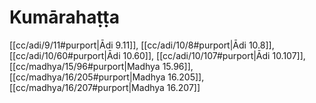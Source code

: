 # Kumārahaṭṭa

[[cc/adi/9/11#purport|Ādi 9.11]], [[cc/adi/10/8#purport|Ādi 10.8]], [[cc/adi/10/60#purport|Ādi 10.60]], [[cc/adi/10/107#purport|Ādi 10.107]], [[cc/madhya/15/96#purport|Madhya 15.96]], [[cc/madhya/16/205#purport|Madhya 16.205]], [[cc/madhya/16/207#purport|Madhya 16.207]]


